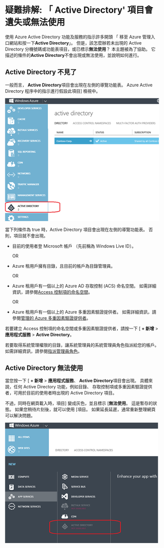 <properties
   pageTitle="疑難排解: 「 Active Directory' 項目會遺失或不提供 |Microsoft Azure "
   description="Active Directory] 功能表項目沒有出現在 Azure 管理入口網站時要做什麼。"
   services="active-directory"
   documentationCenter="na"
   authors="bryanla"
   manager="mbaldwin"
   editor=""/>

<tags
   ms.service="active-directory"
   ms.devlang="na"
   ms.topic="article"
   ms.tgt_pltfrm="na"
   ms.workload="identity"
   ms.date="09/16/2016"
   ms.author="mbaldwin"/>

# <a name="troubleshooting-active-directory-item-is-missing-or-not-available"></a>疑難排解: 「 Active Directory' 項目會遺失或無法使用

使用 Azure Active Directory 功能及服務的指示許多開頭 「 移至 Azure 管理入口網站和按一下**Active Directory**」。 但是，該怎麼辦若未出現的 Active Directory 分機號碼或功能表項目，或已標示**無法使用**？ 本主題被為了協助。 它描述的條件的**Active Directory**不會出現或無法使用，並說明如何進行。

## <a name="active-directory-is-missing"></a>Active Directory 不見了

一般而言， **Active Directory**項目會出現在左側的導覽功能表。 Azure Active Directory 程序中的指示進行假設此項目] 檢視中。

![螢幕擷取畫面︰ 在 Azure Active Directory](./media/active-directory-troubleshooting/typical-view.png)

當下列條件為 true 時，Active Directory 項目會出現在左側的導覽功能表。 否則，項目就不會出現。

* 目前的使用者登 Microsoft 帳戶 （先前稱為 Windows Live ID）。

    OR

* Azure 租用戶擁有目錄，且目前的帳戶為目錄管理員。

    OR

* Azure 租用戶有一個以上的 Azure AD 存取控制 (ACS) 命名空間。 如需詳細資訊，請參閱[Access 控制項的命名空間](https://msdn.microsoft.com/library/azure/gg185908.aspx)。

    OR

* Azure 租用戶有一個以上的 Azure 多重因素驗證提供者。 如需詳細資訊，請參閱[管理的 Azure 多重因素驗證提供者](../multi-factor-authentication/multi-factor-authentication-get-started-cloud.md)。

若要建立 Access 控制項的命名空間或多重因素驗證提供者，請按一下 [ **+ 新增** > **應用程式服務** > **Active Directory**。

若要取得系統管理權限的目錄，讓系統管理員的系統管理員角色指派給您的帳戶。 如需詳細資訊，請參閱[指派管理員角色](active-directory-assign-admin-roles.md)。

## <a name="active-directory-is-not-available"></a>Active Directory 無法使用

當您按一下 [ **+ 新增** > **應用程式服務**、 **Active Directory**項目會出現。 具體來說，任何 Active Directory 功能，例如目錄、 存取控制項或多重因素驗證提供者，可用於目前的使用者時出現的 Active Directory 項目。

不過，同時在網頁載入時，項目] 變成灰色，並且標示 [**無法使用**。 這是暫存的狀態。 如果您稍待片刻後，就可以使用 [項目。 如果延長延遲，通常重新整理網頁可以解決問題。

![螢幕擷取畫面︰ 無法使用 Active Directory](./media/active-directory-troubleshooting/not-available.png)
